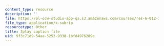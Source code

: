 ```yaml
---
content_type: resource
description: ''
file: https://ol-ocw-studio-app-qa.s3.amazonaws.com/courses/res-6-012-introduction-to-probability-spring-2018/9f3c71d954aa525393381bfd4976289e_J3aMHIajtFc.vtt
file_type: application/x-subrip
resourcetype: Other
title: 3play caption file
uid: 9f3c71d9-54aa-5253-9338-1bfd4976289e
---
```

